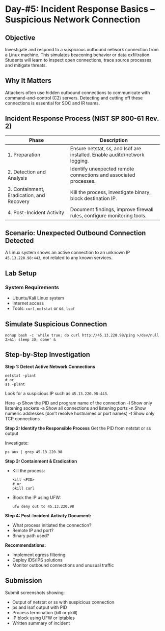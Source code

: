 # Day-#5: Incident Response Basics – Suspicious Network Connection
## Objective
Investigate and respond to a suspicious outbound network connection from a Linux machine. This simulates beaconing behavior or data exfiltration. Students will learn to inspect open connections, trace source processes, and mitigate threats.

## Why It Matters
Attackers often use hidden outbound connections to communicate with command-and-control (C2) servers. Detecting and cutting off these connections is essential for SOC and IR teams.

## Incident Response Process (NIST SP 800-61 Rev. 2)

|Phase	|Description|
|------|--------|
|1. Preparation	|Ensure netstat, ss, and lsof are installed. Enable auditd/network logging.|
|2. Detection and Analysis	|Identify unexpected remote connections and associated processes.|
|3. Containment, Eradication, and Recovery	|Kill the process, investigate binary, block destination IP.|
|4. Post-Incident Activity	|Document findings, improve firewall rules, configure monitoring tools.|

## Scenario: Unexpected Outbound Connection Detected
A Linux system shows an active connection to an unknown IP `45.13.220.98:443`, not related to any known services.

## Lab Setup
### System Requirements

- Ubuntu/Kali Linux system
- Internet access
- Tools: `curl`, `netstat` or ss, `lsof`

## Simulate Suspicious Connection

    nohup bash -c 'while true; do curl http://45.13.220.98/ping >/dev/null 2>&1; sleep 30; done' &

## Step-by-Step Investigation

**Step 1: Detect Active Network Connections**

    netstat -plant
    # or
    ss -plant

Look for a suspicious IP such as `45.13.220.98:443`.

Here -p Show the PID and program name of the connection -l Show only listening sockets -a Show all connections and listening ports -n Show numeric addresses (don’t resolve hostnames or port names) -t Show only TCP connections

**Step 2: Identify the Responsible Process**
Get the PID from netstat or ss output

Investigate:

    ps aux | grep 45.13.220.98

**Step 3: Containment & Eradication**

- Kill the process:

      kill <PID>
      # or
      pkill curl

- Block the IP using UFW:

      ufw deny out to 45.13.220.98

**Step 4: Post-Incident Activity**
**Document:**

- What process initiated the connection?
- Remote IP and port?
- Binary path used?

**Recommendations:**

- Implement egress filtering
- Deploy IDS/IPS solutions
- Monitor outbound connections and unusual traffic

## Submission
Submit screenshots showing:

- Output of netstat or ss with suspicious connection
- ps and lsof output with PID
- Process termination (kill or pkill)
- IP block using UFW or iptables
- Written summary of incident
